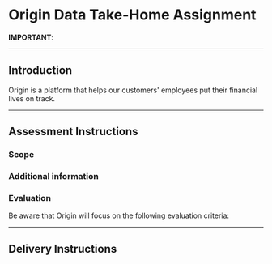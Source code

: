 # Origin Data Take-Home Assignment

**IMPORTANT**: 

---

## Introduction

Origin is a platform that helps our customers' employees put their financial lives on track.



---

## Assessment Instructions

### Scope



### Additional information



### Evaluation

Be aware that Origin will focus on the following evaluation criteria:



---

## Delivery Instructions


